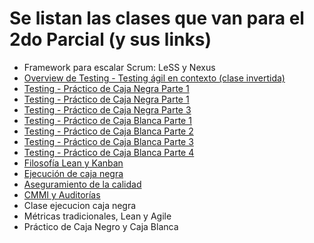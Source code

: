 # Se listan las clases que van para el 2do Parcial (y sus links)
- Framework para escalar Scrum: LeSS y Nexus
- [Overview de Testing - Testing ágil en contexto (clase invertida)](https://www.youtube.com/watch?v=hKoJBlhxuN8)
- [Testing - Práctico de Caja Negra Parte 1](https://youtu.be/Zuc1VNO-wB8)
- [Testing - Práctico de Caja Negra Parte 1](https://youtu.be/p78VFLY5wWE)
- [Testing - Práctico de Caja Negra Parte 3](https://youtu.be/F-OCTPjjAkw)
- [Testing - Práctico de Caja Blanca Parte 1](https://youtu.be/6IrH0k-2KQo)
- [Testing - Práctico de Caja Blanca Parte 2](https://youtu.be/Q7YP2x3DsSg)
- [Testing - Práctico de Caja Blanca Parte 3](https://youtu.be/wLFSbA537YI)
- [Testing - Práctico de Caja Blanca Parte 4](https://youtu.be/mXBI1Fv6V-M)
- [Filosofía Lean y Kanban](https://www.youtube.com/watch?v=WhXe_jnZ0I0)
- [Ejecución de caja negra](https://youtu.be/WhXe_jnZ0I0)
- [Aseguramiento de la calidad](https://youtu.be/GC0HejFmA5w)
- [CMMI y Auditorías](https://youtu.be/SUOfdl3Xew0)
- Clase ejecucion caja negra
- Métricas tradicionales, Lean y Agile
- Práctico de Caja Negro y Caja Blanca

